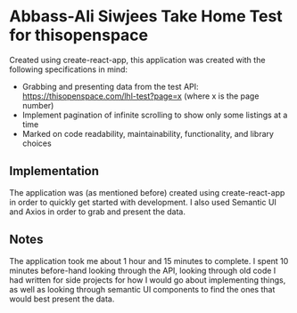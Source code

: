 # Abbass-Ali Siwjees Take Home Test for thisopenspace
Created using create-react-app, this application was created with the following specifications in mind:
* Grabbing and presenting data from the test API: https://thisopenspace.com/lhl-test?page=x (where x is the page number)
* Implement pagination of infinite scrolling to show only some listings at a time
* Marked on code readability, maintainability, functionality, and library choices

## Implementation
The application was (as mentioned before) created using create-react-app in order to quickly get started with development. I also used Semantic UI and Axios in order to grab and present the data. 

## Notes
The application took me about 1 hour and 15 minutes to complete. I spent 10 minutes before-hand looking through the API, looking through old code I had written for side projects for how I would go about implementing things, as well as looking through semantic UI components to find the ones that would best present the data. 